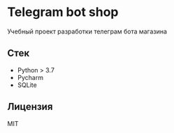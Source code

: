 # Telegram bot shop

Учебный проект разработки телеграм бота магазина

## Стек

- Python > 3.7
- Pycharm
- SQLite

## Лицензия

MIT